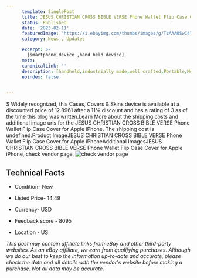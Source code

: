 ```yaml
---
      template: SinglePost
      title: JESUS CHRISTIAN CROSS BIBLE VERSE Phone Wallet Flip Case Cover for Apple iPhone
      status: Published
      date: '2023-02-11'
      featuredImage: 'https://i.ebayimg.com/thumbs/images/g/TzAAAOSwC4lcg4Tk/s-l225.jpg'
      category: News , Updates

      excerpt: >-
        [smartphone,device ,hand held device]
      meta:
      canonicalLink: ''
      description: [handheld,industrially made,well crafted,Portable,Mobile,Compact,Convenient,Lightweight,Maneuverable,Man-portable,Miniature,Carriable,Hand-held,Light,Holdable,Transportable,Mobile device,Pocket-sized,On-the-go,Wireless,Cordless,Compact size,Convenient size, smartphone,device ,hand held device]
      noindex: false

        
---
```

$
    Widely recognized, this Cases, Covers & Skins device is available at a discounted price of 12.8961 after a 11% discount and has a rating of 3 as of the time this blog was written.Learn More about the shipping costs and additional image urls for the JESUS CHRISTIAN CROSS BIBLE VERSE Phone Wallet Flip Case Cover for Apple iPhone. The shipping cost is undefined.Product ImageJESUS CHRISTIAN CROSS BIBLE VERSE Phone Wallet Flip Case Cover for Apple iPhoneAdditional ImagesJESUS CHRISTIAN CROSS BIBLE VERSE Phone Wallet Flip Case Cover for Apple iPhone, check vendor page, ![check vendor page](https://origin-galleryplus.ebayimg.com/ws/web/334552514696_2_0_1/225x225.jpg)
    
    

 ## Technical Facts 



     
      

 - Condition- New 


      

 - Listed Price- 14.49 


      

 - Currency- USD 


      

 - Feedback score - 8095 


      

 - Location - US 


      
      

 *_This post may contain affiliate links from eBay and other third-party websites. As an eBay affiliate, we earn from qualifying purchases. Although we do our best to keep the information up-to-date and accurate, please check the date and all details with the vendor's website before making a purchase. Not all data may be accurate._*



    
    
    
    
    